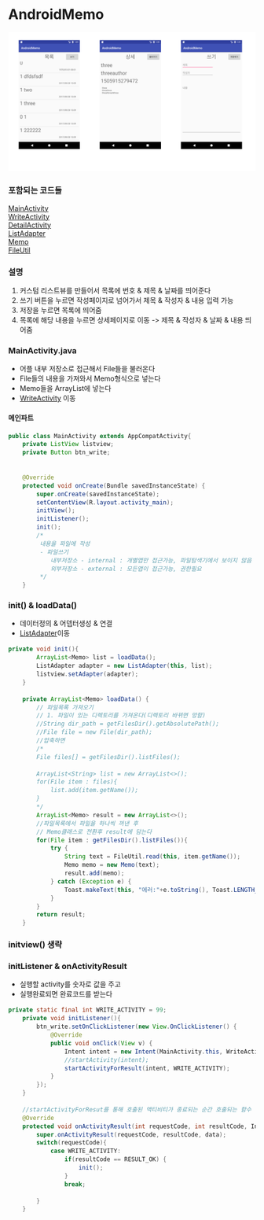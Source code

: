 # AndroidMemo

![예시](https://github.com/kps990515/ProgrammingStudy/blob/master/Android/AndroidMemo/%EC%95%88%EB%93%9C%EB%A9%94%EB%AA%A8.png)

### 포함되는 코드들

[MainActivity](https://github.com/kps990515/ProgrammingStudy/blob/master/Android/AndroidMemo/app/src/main/java/org/andriodtown/androidmemo/MainActivity.java)  
[WriteActivity](https://github.com/kps990515/ProgrammingStudy/blob/master/Android/AndroidMemo/app/src/main/java/org/andriodtown/androidmemo/WriteActivity.java)  
[DetailActivity](https://github.com/kps990515/ProgrammingStudy/blob/master/Android/AndroidMemo/app/src/main/java/org/andriodtown/androidmemo/DetailActivity.java)  
[ListAdapter](https://github.com/kps990515/ProgrammingStudy/blob/master/Android/AndroidMemo/app/src/main/java/org/andriodtown/androidmemo/ListAdapter.java)  
[Memo](https://github.com/kps990515/ProgrammingStudy/blob/master/Android/AndroidMemo/app/src/main/java/org/andriodtown/androidmemo/domain/Memo.java)  
[FileUtil](https://github.com/kps990515/ProgrammingStudy/blob/master/Android/AndroidMemo/app/src/main/java/org/andriodtown/androidmemo/util/FileUtil.java)

### 설명
 1. 커스텀 리스트뷰를 만들어서 목록에 번호 & 제목 & 날짜를 띄어준다
 2. 쓰기 버튼을 누르면 작성페이지로 넘어가서 제목 & 작성자 & 내용 입력 가능
 3. 저장을 누르면 목록에 띄어줌
 4. 목록에 해당 내용을 누르면 상세페이지로 이동 -> 제목 & 작성자 & 날짜 & 내용 띄어줌

### MainActivity.java
- 어플 내부 저장소로 접근해서 File들을 불러온다
- File들의 내용을 가져와서 Memo형식으로 넣는다
- Memo들을 ArrayList에 넣는다
- [WriteActivity](https://github.com/kps990515/ProgrammingStudy/blob/master/Android/AndroidMemo/app/src/main/java/org/andriodtown/androidmemo/WriteActivity.java) 이동

#### 메인파트

```java
public class MainActivity extends AppCompatActivity{
    private ListView listview;
    private Button btn_write;


    @Override
    protected void onCreate(Bundle savedInstanceState) {
        super.onCreate(savedInstanceState);
        setContentView(R.layout.activity_main);
        initView();
        initListener();
        init();
        /*
         내용을 파일에 작성
         - 파일쓰기
            내부저장소 - internal : 개별앱만 접근가능, 파일탐색기에서 보이지 않음
            외부저장소 - external : 모든앱이 접근가능, 권한필요
         */
    }
```

### init() & loadData()
- 데이터정의 & 어뎁터생성 & 연결
- [ListAdapter](https://github.com/kps990515/ProgrammingStudy/tree/master/Android/AndroidMemo/app)이동  
```java
private void init(){
        ArrayList<Memo> list = loadData();
        ListAdapter adapter = new ListAdapter(this, list);
        listview.setAdapter(adapter);
    }

    private ArrayList<Memo> loadData() {
        // 파일목록 가져오기
        // 1. 파일이 있는 디렉토리를 가져온다(디렉토리 바뀌면 망함)
        //String dir_path = getFilesDir().getAbsolutePath();
        //File file = new File(dir_path);
        //압축하면
        /*
        File files[] = getFilesDir().listFiles();

        ArrayList<String> list = new ArrayList<>();
        for(File item : files){
            list.add(item.getName());
        }
        */
        ArrayList<Memo> result = new ArrayList<>();
        //파일목록에서 파일을 하나씩 꺼낸 후
        // Memo클래스로 전환후 result에 담는다
        for(File item : getFilesDir().listFiles()){
            try {
                String text = FileUtil.read(this, item.getName());
                Memo memo = new Memo(text);
                result.add(memo);
            } catch (Exception e) {
                Toast.makeText(this, "에러:"+e.toString(), Toast.LENGTH_SHORT).show();
            }
        }
        return result;
    }
```

### initview() 생략

### initListener & onActivityResult

- 실행할 activity를 숫자로 값을 주고
- 실행완료되면 완료코드를 받는다

```java
private static final int WRITE_ACTIVITY = 99;
    private void initListener(){
        btn_write.setOnClickListener(new View.OnClickListener() {
            @Override
            public void onClick(View v) {
                Intent intent = new Intent(MainActivity.this, WriteActivity.class);
                //startActivity(intent);
                startActivityForResult(intent, WRITE_ACTIVITY);
            }
        });
    }

    //startActivityForResut를 통해 호출된 액티비티가 종료되는 순간 호출되는 함수
    @Override
    protected void onActivityResult(int requestCode, int resultCode, Intent data) {
        super.onActivityResult(requestCode, resultCode, data);
        switch(requestCode){
            case WRITE_ACTIVITY:
                if(resultCode == RESULT_OK) {
                    init();
                }
                break;

        }
    }
```
